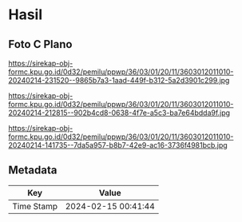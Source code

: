 # Hasil

## Foto C Plano

https://sirekap-obj-formc.kpu.go.id/0d32/pemilu/ppwp/36/03/01/20/11/3603012011010-20240214-231520--9865b7a3-1aad-449f-b312-5a2d3901c299.jpg

https://sirekap-obj-formc.kpu.go.id/0d32/pemilu/ppwp/36/03/01/20/11/3603012011010-20240214-212815--902b4cd8-0638-4f7e-a5c3-ba7e64bdda9f.jpg

https://sirekap-obj-formc.kpu.go.id/0d32/pemilu/ppwp/36/03/01/20/11/3603012011010-20240214-141735--7da5a957-b8b7-42e9-ac16-3736f4981bcb.jpg


## Metadata

| Key        | Value               |
| ---------- | ------------------- |
| Time Stamp | 2024-02-15 00:41:44 |



